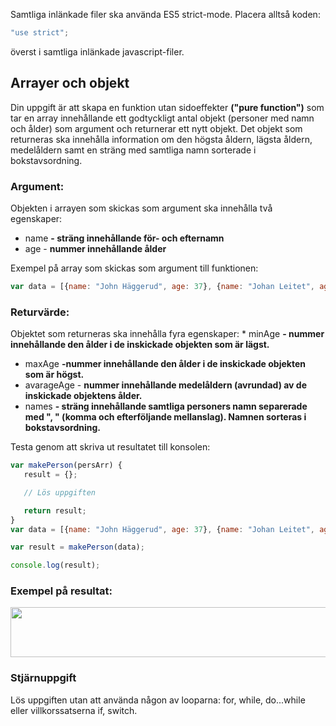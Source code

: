 Samtliga inlänkade filer ska använda ES5 strict-mode. Placera alltså koden:

```js
"use strict";
```

överst i samtliga inlänkade javascript-filer.
## Arrayer och objekt
Din uppgift är att skapa en funktion utan sidoeffekter **("pure function")** som tar en array innehållande ett godtyckligt antal objekt (personer med namn och ålder) som argument och returnerar ett nytt objekt. Det objekt som returneras ska innehålla information om den högsta åldern, lägsta åldern, medelåldern samt en sträng med samtliga namn sorterade i bokstavsordning.
### Argument:
Objekten i arrayen som skickas som argument ska innehålla två egenskaper:

* name **- sträng innehållande för- och efternamn**
* age - **nummer innehållande ålder**

Exempel på array som skickas som argument till funktionen:

```js
var data = [{name: "John Häggerud", age: 37}, {name: "Johan Leitet", age: 36}, {name: "Mats Loock", age: 46}];
```


### Returvärde:
Objektet som returneras ska innehålla fyra egenskaper:	* minAge **- nummer innehållande den ålder i de inskickade objekten som är lägst.**
* maxAge **-nummer innehållande den ålder i de inskickade objekten som är högst.**
* avarageAge - **nummer innehållande medelåldern (avrundad) av de inskickade objektens ålder.**
* names  **- sträng innehållande samtliga personers namn separerade med ", " (komma och efterföljande mellanslag). Namnen sorteras i bokstavsordning.**

Testa genom att skriva ut resultatet till konsolen:

```js
var makePerson(persArr) {
   result = {};

   // Lös uppgiften

   return result;
}
var data = [{name: "John Häggerud", age: 37}, {name: "Johan Leitet", age: 36}, {name: "Mats Loock", age: 46}];

var result = makePerson(data);

console.log(result);
```

### Exempel på resultat:
<img class="size-full wp-image-541 aligncenter" src="http://coursepress.lnu.se/kurs/webbteknik-i/files/2012/11/2012-11-29-09-16-41.png" alt="" width="727" height="80" />

### Stjärnuppgift
Lös uppgiften utan att använda någon av looparna: for, while, do...while eller villkorssatserna if, switch.